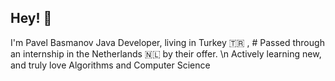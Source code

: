## Hey! 👋 
I'm Pavel Basmanov
Java Developer, living in Turkey 🇹🇷 , # Passed through an internship in the Netherlands 🇳🇱  by their offer. \n 
Actively learning new, and truly love Algorithms and Computer Science
